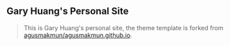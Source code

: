 ## Gary Huang's Personal Site

> This is Gary Huang's personal site, the theme template is forked from [agusmakmun/agusmakmun.github.io](https://github.com/agusmakmun/agusmakmun.github.io).

